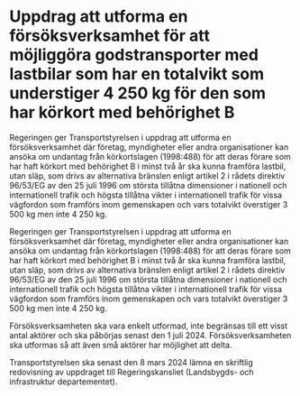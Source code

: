 # Uppdrag att utforma en försöksverksamhet för att möjliggöra godstransporter med lastbilar som har en totalvikt som understiger 4 250 kg för den som har körkort med behörighet B

Regeringen ger Transportstyrelsen i uppdrag att utforma en försöksverksamhet där företag, myndigheter eller andra organisationer kan ansöka om undantag från körkortslagen (1998:488) för att deras förare som har haft körkort med behörighet B i minst två år ska kunna framföra lastbil, utan släp, som drivs av alternativa bränslen enligt artikel 2 i rådets direktiv 96/53/EG av den 25 juli 1996 om största tillåtna dimensioner i nationell och internationell trafik och högsta tillåtna vikter i internationell trafik för vissa vägfordon som framförs inom gemenskapen och vars totalvikt överstiger 3 500 kg men inte 4 250 kg.

Regeringen ger Transportstyrelsen i uppdrag att utforma en försöksverksamhet där företag, myndigheter eller andra organisationer kan ansöka om undantag från körkortslagen (1998:488) för att deras förare som har haft körkort med behörighet B i minst två år ska kunna framföra lastbil, utan släp, som drivs av alternativa bränslen enligt artikel 2 i rådets direktiv 96/53/EG av den 25 juli 1996 om största tillåtna dimensioner i nationell och internationell trafik och högsta tillåtna vikter i internationell trafik för vissa vägfordon som framförs inom gemenskapen och vars totalvikt överstiger 3 500 kg men inte 4 250 kg.

Försöksverksamheten ska vara enkelt utformad, inte begränsas till ett visst antal aktörer och ska påbörjas senast den 1 juli 2024. Försöksverksamheten ska utformas så att även små aktörer har möjlighet att delta.

Transportstyrelsen ska senast den 8 mars 2024 lämna en skriftlig redovisning av uppdraget till Regeringskansliet (Landsbygds- och infrastruktur departementet).
